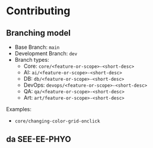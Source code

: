 # Contributing


## Branching model
- Base Branch: `main`
- Development Branch: `dev`
- Branch types: 
    - Core: `core/<feature-or-scope>-<short-desc>`
    - AI: `ai/<feature-or-scope>-<short-desc>`
    - DB: `db/<feature-or-scope>-<short-desc>`
    - DevOps: `devops/<feature-or-scope>-<short-desc>`
    - QA: `qa/<feature-or-scope>-<short-desc>`
    - Art: `art/feature-or-scope>-<short-desc>`

Examples: 
- `core/changing-color-grid-onclick`

## da SEE-EE-PHYO